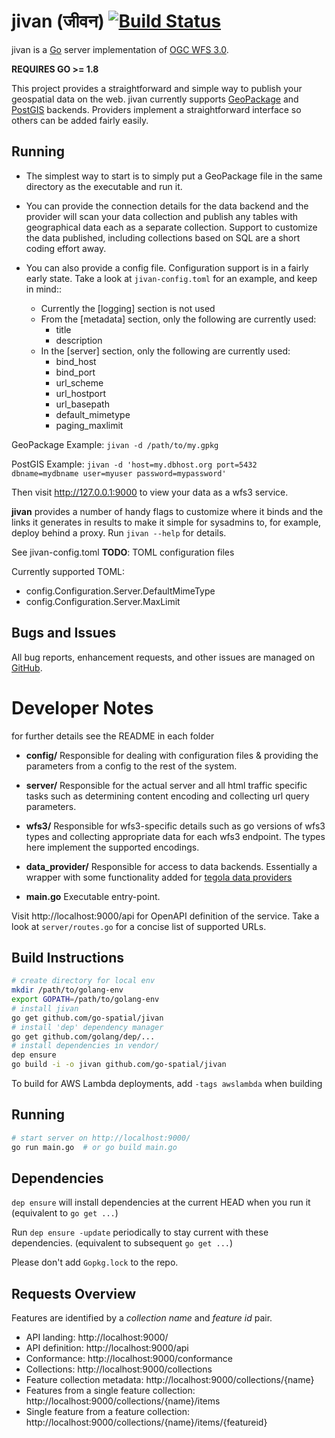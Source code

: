 # jivan (जीवन) [![Build Status](https://travis-ci.org/go-spatial/jivan.png)](https://travis-ci.org/go-spatial/jivan)

jivan is a [Go](https://golang.org) server implementation of [OGC WFS 3.0](https://github.com/opengeospatial/WFS_FES).

**REQUIRES GO >= 1.8**

This project provides a straightforward and simple way to publish your geospatial data on the web.
jivan currently supports [GeoPackage](http://www.geopackage.org/spec/) and
[PostGIS](https://postgis.net/) backends.  Providers implement a straightforward interface
so others can be added fairly easily.

## Running
* The simplest way to start is to simply put a GeoPackage file in the same directory as the
executable and run it.

* You can provide the connection details for the data backend and the provider
will scan your data collection and publish any tables with geographical data each as a separate
collection.  Support to customize the data published, including collections based on SQL are
a short coding effort away.

* You can also provide a config file.  Configuration support is in a fairly early state.
Take a look at `jivan-config.toml` for an example, and keep in mind::
  * Currently the [logging] section is not used
  * From the [metadata] section, only the following are currently used:
    * title
    * description
  * In the [server] section, only the following are currently used:
    * bind_host
    * bind_port
    * url_scheme
    * url_hostport
    * url_basepath
    * default_mimetype
    * paging_maxlimit

GeoPackage Example:
`jivan -d /path/to/my.gpkg`

PostGIS Example:
`jivan -d 'host=my.dbhost.org port=5432 dbname=mydbname user=myuser password=mypassword'`

Then visit http://127.0.0.1:9000 to view your data as a wfs3 service.

**jivan** provides a number of handy flags to customize where it binds and the links it generates
in results to make it simple for sysadmins to, for example, deploy behind a proxy.
Run `jivan --help` for details.

See jivan-config.toml
**TODO**: TOML configuration files

Currently supported TOML:
* config.Configuration.Server.DefaultMimeType
* config.Configuration.Server.MaxLimit

## Bugs and Issues
All bug reports, enhancement requests, and other issues are managed on
[GitHub](https://github.com/go-spatial/jivan).


# Developer Notes
for further details see the README in each folder

* **config/**
  Responsible for dealing with configuration files & providing the parameters from a config
  to the rest of the system.

* **server/**
  Responsible for the actual server and all html traffic specific tasks such as determining
  content encoding and collecting url query parameters.

* **wfs3/**
  Responsible for wfs3-specific details such as go versions of wfs3 types and collecting
  appropriate data for each wfs3 endpoint.  The types here implement the supported encodings.

* **data_provider/**
  Responsible for access to data backends.  Essentially a wrapper with some functionality added
  for [tegola data providers](https://github.com/go-spatial/tegola/tree/filterer_implementation/provider)

* **main.go**
  Executable entry-point.

Visit http://localhost:9000/api for OpenAPI definition of the service.
Take a look at `server/routes.go` for a concise list of supported URLs.

## Build Instructions

```bash
# create directory for local env
mkdir /path/to/golang-env
export GOPATH=/path/to/golang-env
# install jivan
go get github.com/go-spatial/jivan
# install 'dep' dependency manager
go get github.com/golang/dep/...
# install dependencies in vendor/
dep ensure
go build -i -o jivan github.com/go-spatial/jivan
```
To build for AWS Lambda deployments, add `-tags awslambda` when building

## Running

```bash
# start server on http://localhost:9000/
go run main.go  # or go build main.go
```

## Dependencies
`dep ensure` will install dependencies at the current HEAD when you run it (equivalent to `go get ...`)

Run `dep ensure -update` periodically to stay current with these dependencies. (equivalent to subsequent `go get ...`)

Please don't add `Gopkg.lock` to the repo.

## Requests Overview

Features are identified by a _collection name_ and _feature id_ pair.

- API landing: http://localhost:9000/
- API definition: http://localhost:9000/api
- Conformance: http://localhost:9000/conformance
- Collections: http://localhost:9000/collections
- Feature collection metadata: http://localhost:9000/collections/{name}
- Features from a single feature collection: http://localhost:9000/collections/{name}/items
- Single feature from a feature collection: http://localhost:9000/collections/{name}/items/{featureid}
